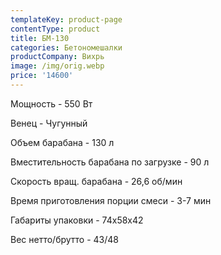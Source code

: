 ```yaml
---
templateKey: product-page
contentType: product
title: БМ-130
categories: Бетономешалки
productCompany: Вихрь
image: /img/orig.webp
price: '14600'
---
```

Мощность - 550 Вт

Венец - Чугунный

Объем барабана - 130 л

Вместительность барабана по загрузке - 90 л

Скорость вращ. барабана - 26,6 об/мин

Время приготовления порции смеси - 3-7 мин

Габариты упаковки - 74х58х42

Вес нетто/брутто - 43/48
